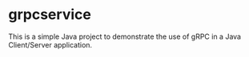 # grpcservice
This is a simple Java project to demonstrate the use of gRPC in a Java Client/Server application.

